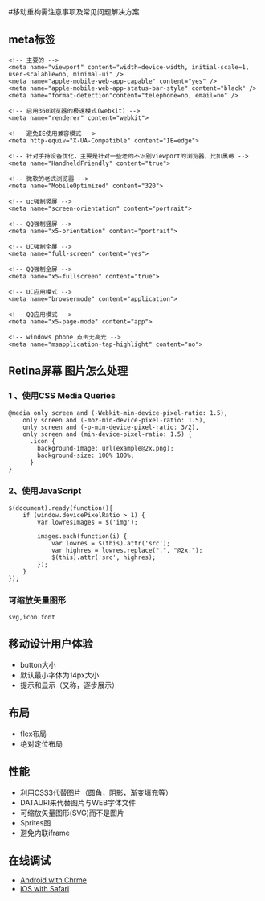 #移动重构需注意事项及常见问题解决方案

## meta标签
	<!-- 主要的 -->
	<meta name="viewport" content="width=device-width, initial-scale=1, user-scalable=no, minimal-ui" />
	<meta name="apple-mobile-web-app-capable" content="yes" />
	<meta name="apple-mobile-web-app-status-bar-style" content="black" />
	<meta name="format-detection"content="telephone=no, email=no" />

	<!-- 启用360浏览器的极速模式(webkit) -->
	<meta name="renderer" content="webkit">

	<!-- 避免IE使用兼容模式 -->
	<meta http-equiv="X-UA-Compatible" content="IE=edge">

	<!-- 针对手持设备优化，主要是针对一些老的不识别viewport的浏览器，比如黑莓 -->
	<meta name="HandheldFriendly" content="true">

	<!-- 微软的老式浏览器 -->
	<meta name="MobileOptimized" content="320">

	<!-- uc强制竖屏 -->
	<meta name="screen-orientation" content="portrait">

	<!-- QQ强制竖屏 -->
	<meta name="x5-orientation" content="portrait">

	<!-- UC强制全屏 -->
	<meta name="full-screen" content="yes">

	<!-- QQ强制全屏 -->
	<meta name="x5-fullscreen" content="true">

	<!-- UC应用模式 -->
	<meta name="browsermode" content="application">

	<!-- QQ应用模式 -->
	<meta name="x5-page-mode" content="app">

	<!-- windows phone 点击无高光 -->
	<meta name="msapplication-tap-highlight" content="no">

## Retina屏幕 图片怎么处理
	
### 1 、使用CSS Media Queries

	@media only screen and (-Webkit-min-device-pixel-ratio: 1.5),
		only screen and (-moz-min-device-pixel-ratio: 1.5),
		only screen and (-o-min-device-pixel-ratio: 3/2),
		only screen and (min-device-pixel-ratio: 1.5) {
		  .icon {
		    background-image: url(example@2x.png);
		    background-size: 100% 100%;
		  }
	}

### 2、使用JavaScript
	
	$(document).ready(function(){
		if (window.devicePixelRatio > 1) {
			var lowresImages = $('img');

			images.each(function(i) {
				var lowres = $(this).attr('src');
				var highres = lowres.replace(".", "@2x.");
				$(this).attr('src', highres);
			});
		}
	});

### 可缩放矢量图形

	svg,icon font

## 移动设计用户体验

* button大小
* 默认最小字体为14px大小
* 提示和显示（又称，逐步展示）


## 布局
* flex布局
* 绝对定位布局


## 性能

* 利用CSS3代替图片（圆角，阴影，渐变填充等）
* DATAURI来代替图片与WEB字体文件
* 可缩放矢量图形(SVG)而不是图片
* Sprites图
* 避免内联iframe

## 在线调试
* [Android with Chrme](https://developer.chrome.com/devtools/docs/remote-debugging)
* [iOS with Safari](http://debugbrowser.com/)
